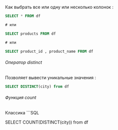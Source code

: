 
Как выбрать все или одну или несколько колонок : 

```SQL
SELECT * FROM df

# или 

SELECT products FROM df

# или 

SELECT product_id , product_name FROM df
```


<h6>Оператор distinct </h6>

Позволяет вывести уникальные значения : 

```sql
SELECT DISTINCT(city) from df
```



<h6>Функция count </h6>
Классика
```SQL 

SELECT COUNT(DISTINCT(city)) from df
```


